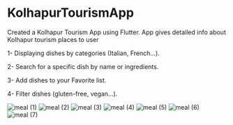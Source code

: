# KolhapurTourismApp


Created a Kolhapur Tourism App using
Flutter. App gives detailed info about
Kolhapur tourism places to user


1- Displaying dishes by categories (Italian, French...).

2- Search for a specific dish by name or ingredients.

3- Add dishes to your Favorite list.

4- Filter dishes (gluten-free, vegan...).

![meal (1)](https://user-images.githubusercontent.com/115164036/194427007-12b8be39-12e7-4d8c-9be8-d17ea231e1e3.jpg)
![meal (2)](https://user-images.githubusercontent.com/115164036/194427010-513acb5a-1da1-4bd6-8e75-ea0c053a2b35.jpg)
![meal (3)](https://user-images.githubusercontent.com/115164036/194427011-25e18efc-21f4-4ded-9bb1-e43f17342533.jpg)
![meal (4)](https://user-images.githubusercontent.com/115164036/194427015-49e3709c-bcf0-44b1-9562-8e777dc37844.jpg)
![meal (5)](https://user-images.githubusercontent.com/115164036/194427018-7f016c46-5e1f-47f0-91e5-4091b5414747.jpg)
![meal (6)](https://user-images.githubusercontent.com/115164036/194427019-fa926838-3f97-4f32-9a0d-51b4b7ffb4d9.jpg)
![meal (7)](https://user-images.githubusercontent.com/115164036/194427020-94956b99-d3fa-44a4-aff4-e8d4e10b84b7.jpg)
